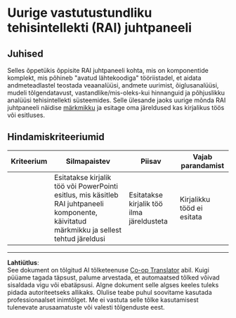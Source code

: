 <!--
CO_OP_TRANSLATOR_METADATA:
{
  "original_hash": "91c6a180ef08e20cc15acfd2d6d6e164",
  "translation_date": "2025-10-11T11:53:03+00:00",
  "source_file": "9-Real-World/2-Debugging-ML-Models/assignment.md",
  "language_code": "et"
}
-->
# Uurige vastutustundliku tehisintellekti (RAI) juhtpaneeli

## Juhised

Selles õppetükis õppisite RAI juhtpaneeli kohta, mis on komponentide komplekt, mis põhineb "avatud lähtekoodiga" tööriistadel, et aidata andmeteadlastel teostada veaanalüüsi, andmete uurimist, õiglusanalüüsi, mudeli tõlgendatavust, vastandlike/mis-oleks-kui hinnanguid ja põhjuslikku analüüsi tehisintellekti süsteemides. Selle ülesande jaoks uurige mõnda RAI juhtpaneeli näidise [märkmikku](https://github.com/Azure/RAI-vNext-Preview/tree/main/examples/notebooks) ja esitage oma järeldused kas kirjalikus töös või esitluses.

## Hindamiskriteeriumid

| Kriteerium | Silmapaistev | Piisav | Vajab parandamist |
| ---------- | ------------ | ------ | ----------------- |
|            | Esitatakse kirjalik töö või PowerPointi esitlus, mis käsitleb RAI juhtpaneeli komponente, käivitatud märkmikku ja sellest tehtud järeldusi | Esitatakse kirjalik töö ilma järeldusteta | Kirjalikku tööd ei esitata |

---

**Lahtiütlus**:  
See dokument on tõlgitud AI tõlketeenuse [Co-op Translator](https://github.com/Azure/co-op-translator) abil. Kuigi püüame tagada täpsust, palume arvestada, et automaatsed tõlked võivad sisaldada vigu või ebatäpsusi. Algne dokument selle algses keeles tuleks pidada autoriteetseks allikaks. Olulise teabe puhul soovitame kasutada professionaalset inimtõlget. Me ei vastuta selle tõlke kasutamisest tulenevate arusaamatuste või valesti tõlgenduste eest.